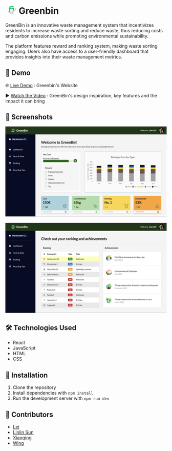 # <img src="./src/images/greenbin/GreenBin.ico" alt="GreenBin Logo" width="35">  Greenbin 

GreenBin is an innovative waste management system that incentivizes residents to increase waste sorting and reduce waste, thus reducing costs and carbon emissions while promoting environmental sustainability.

The platform features reward and ranking system, making waste sorting engaging. Users also have access to a user-friendly dashboard that provides insights into their waste management metrics.



## 🎥 Demo

🌐 [Live Demo](https://wengcychan.github.io/greenbin/) : Greenbin's Website

▶️ [Watch the Video](http://www.youtube.com/watch?v=qWXeDGx8Tdo) : GreenBin's design inspiration, key features and the impact it can bring

## 📸 Screenshots

![Screenshot Dashboard](./screenshots/GreenBinDashboard.png)
<br>
<br>
![Screenshot Ranking](./screenshots/GreenBinRanking.png)

## 🛠️ Technologies Used

- React
- JavaScript
- HTML
- CSS

## 🚀 Installation

1. Clone the repository
2. Install dependencies with `npm install`
3. Run the development server with `npm run dev`

## 👥 Contributors

- [Lei](https://github.com/srall123)
- [Linlin Sun](https://github.com/lanximaomao)
- [Xiaoqing](https://github.com/haoking123)
- [Wing](https://github.com/wengcychan)

